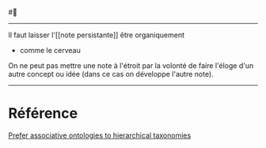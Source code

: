 #🌱 
___
Il faut laisser l'[[note persistante]] être organiquement

- comme le cerveau

On ne peut pas mettre une note à l'étroit par la volonté de faire l'éloge d'un autre concept ou idée (dans ce cas on développe l'autre note). 
___
# Référence
[Prefer associative ontologies to hierarchical taxonomies](https://notes-andymatuschak-org.translate.goog/z29hLZHiVt7W2uss2uMpSZquAX5T6vaeSF6Cy?_x_tr_sl=auto&_x_tr_tl=fr&_x_tr_hl=fr)